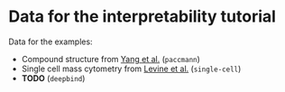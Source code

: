 # Data for the interpretability tutorial

Data for the examples:

- Compound structure from [Yang et al.](https://academic.oup.com/nar/article/41/D1/D955/1059448) (`paccmann`)
- Single cell mass cytometry from [Levine et al.](https://www.cell.com/cell/fulltext/S0092-8674(15)00637-6) (`single-cell`)
- **TODO** (`deepbind`)

